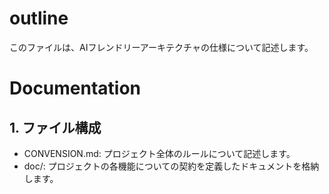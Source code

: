 # outline
このファイルは、AIフレンドリーアーキテクチャの仕様について記述します。

# Documentation
## 1. ファイル構成
- CONVENSION.md: プロジェクト全体のルールについて記述します。
- doc/: プロジェクトの各機能についての契約を定義したドキュメントを格納します。
